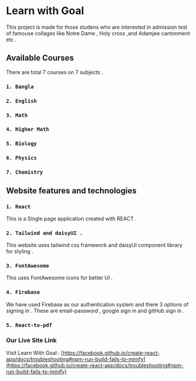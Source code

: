 # Learn with Goal

This project is made for those studens who are interested in admission test of famouse collages like Notre Dame , Holy cross ,and Adamjee cantonment etc .

## Available Courses

There are total 7 courses on 7 subjects .

### `1. Bangla`

### `2. English`

### `3. Math`

### `4. Higher Math`

### `5. Biology`

### `6. Physics`

### `7. Chemistry`

## Website features and technologies

### `1. React`

This is a Single page application created with REACT .

### `2. Tailwind and daisyUI .`

This website uses tailwind css framework and daisyUI component library for styling .

### `3. FontAwesome`

This uses FontAwesome icons for better UI .

### `4. Firebase`

We have used Firebase as our authentication system and there 3 options of signing in . These are email-password , google sign in and gitHub sign in .

### `5. React-to-pdf`

### Our Live Site Link

Visit Learn With Goal : [https://facebook.github.io/create-react-app/docs/troubleshooting#npm-run-build-fails-to-minify](https://facebook.github.io/create-react-app/docs/troubleshooting#npm-run-build-fails-to-minify)
